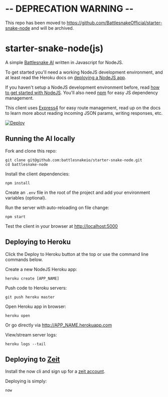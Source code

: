# -- DEPRECATION WARNING --
This repo has been moved to https://github.com/BattlesnakeOfficial/starter-snake-node and will be archived.

# starter-snake-node(js)

A simple [Battlesnake AI](https://battlesnake.io) written in Javascript for NodeJS.

To get started you'll need a working NodeJS development environment, and at least read the Heroku docs on [deploying a NodeJS app](https://devcenter.heroku.com/articles/getting-started-with-nodejs).

If you haven't setup a NodeJS development environment before, read [how to get started with NodeJS](http://nodejs.org/documentation/tutorials/). You'll also need [npm](https://www.npmjs.com/) for easy JS dependency management.

This client uses [Express4](http://expressjs.com/en/4x/api.html) for easy route management, read up on the docs to learn more about reading incoming JSON params, writing responses, etc.

[![Deploy](https://www.herokucdn.com/deploy/button.png)](https://heroku.com/deploy)

## Running the AI locally

Fork and clone this repo:

```shell
git clone git@github.com:battlesnakeio/starter-snake-node.git
cd battlesnake-node
```

Install the client dependencies:

```shell
npm install
```

Create an `.env` file in the root of the project and add your environment variables (optional).

Run the server with auto-reloading on file change:

```shell
npm start
```

Test the client in your browser at <http://localhost:5000>

## Deploying to Heroku

Click the Deploy to Heroku button at the top or use the command line commands below.

Create a new NodeJS Heroku app:

```shell
heroku create [APP_NAME]
```

Push code to Heroku servers:

```shell
git push heroku master
```

Open Heroku app in browser:

```shell
heroku open
```

Or go directly via <http://APP_NAME.herokuapp.com>

View/stream server logs:

```shell
heroku logs --tail
```

## Deploying to [Zeit](https://zeit.co/)

Install the now cli and sign up for a [zeit account](https://zeit.co/docs/v1/getting-started/introduction-to-now/).

Deploying is simply:

```shell
now
```
